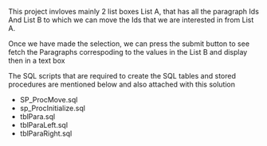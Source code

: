 This project invloves mainly 2 list boxes List A, that has all the paragraph Ids 
And List B to which we can move the Ids that we are interested in from List A.

Once we have made the selection, we can press the submit button to see fetch
the Paragraphs correspoding to the values in the List B and display then in a text box



The SQL scripts that are required to create the SQL tables and stored procedures are mentioned below and also attached with this solution

<ul>
<li>SP_ProcMove.sql	</li>
<li>sp_ProcInitialize.sql</li>
<li>tblPara.sql</li>
<li>tblParaLeft.sql</li>
<li>tblParaRight.sql</li>
</ul>
